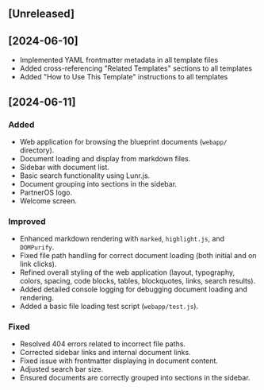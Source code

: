 ## [Unreleased]

## [2024-06-10]
- Implemented YAML frontmatter metadata in all template files
- Added cross-referencing "Related Templates" sections to all templates
- Added "How to Use This Template" instructions to all templates

## [2024-06-11]
### Added
- Web application for browsing the blueprint documents (`webapp/` directory).
- Document loading and display from markdown files.
- Sidebar with document list.
- Basic search functionality using Lunr.js.
- Document grouping into sections in the sidebar.
- PartnerOS logo.
- Welcome screen.

### Improved
- Enhanced markdown rendering with `marked`, `highlight.js`, and `DOMPurify`.
- Fixed file path handling for correct document loading (both initial and on link clicks).
- Refined overall styling of the web application (layout, typography, colors, spacing, code blocks, tables, blockquotes, links, search results).
- Added detailed console logging for debugging document loading and rendering.
- Added a basic file loading test script (`webapp/test.js`).

### Fixed
- Resolved 404 errors related to incorrect file paths.
- Corrected sidebar links and internal document links.
- Fixed issue with frontmatter displaying in document content.
- Adjusted search bar size.
- Ensured documents are correctly grouped into sections in the sidebar. 